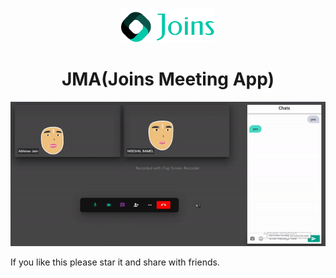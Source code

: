 <p align="center">
  <a href="#" rel="noopener" target="_blank"><img width="150" src="https://github.com/abhinav-22-tech/Joins-Meeting-App/blob/main/src/images/Logo_Name.svg" alt="Joins logo"></a></p>
</p>

<h1 align="center">JMA(Joins Meeting App)</h1>


![](https://github.com/abhinav-22-tech/Joins-Meeting-App/blob/main/ezgif.com-gif-maker.gif)

If you like this please star it and share with friends.
